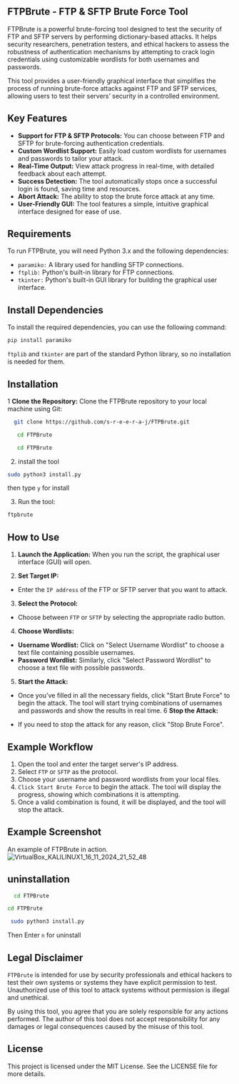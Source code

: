 


## FTPBrute - FTP & SFTP Brute Force Tool
FTPBrute is a powerful brute-forcing tool designed to test the security of FTP and SFTP servers by performing dictionary-based attacks. It helps security researchers, penetration testers, and ethical hackers to assess the robustness of authentication mechanisms by attempting to crack login credentials using customizable wordlists for both usernames and passwords.

This tool provides a user-friendly graphical interface that simplifies the process of running brute-force attacks against FTP and SFTP services, allowing users to test their servers’ security in a controlled environment.

## Key Features
- **Support for FTP & SFTP Protocols:** You can choose between FTP and SFTP for brute-forcing authentication credentials.
- **Custom Wordlist Support:** Easily load custom wordlists for usernames and passwords to tailor your attack.
- **Real-Time Output:** View attack progress in real-time, with detailed feedback about each attempt.
- **Success Detection:** The tool automatically stops once a successful login is found, saving time and resources.
- **Abort Attack:** The ability to stop the brute force attack at any time.
- **User-Friendly GUI:** The tool features a simple, intuitive graphical interface designed for ease of use.
## Requirements
To run FTPBrute, you will need Python 3.x and the following dependencies:

- `paramiko:` A library used for handling SFTP connections.
- `ftplib:` Python's built-in library for FTP connections.
- `tkinter:` Python's built-in GUI library for building the graphical user interface.
## Install Dependencies
To install the required dependencies, you can use the following command:

```bash
pip install paramiko
```
`ftplib` and `tkinter` are part of the standard Python library, so no installation is needed for them.

## Installation
1 **Clone the Repository:** Clone the FTPBrute repository to your local machine using Git:

```bash
  git clone https://github.com/s-r-e-e-r-a-j/FTPBrute.git
```
```bash
   cd FTPBrute
```
```bash
   cd FTPBrute
   ```
2. install the tool
 ```bash
 sudo python3 install.py
   ```
   then type `y` for install
   
3. Run the tool: 

```bash
ftpbrute
```
## How to Use
1. **Launch the Application:** When you run the script, the graphical user interface (GUI) will open.

2. **Set Target IP:**

- Enter the `IP address` of the FTP or SFTP server that you want to attack.
3. **Select the Protocol:**

- Choose between `FTP` or `SFTP` by selecting the appropriate radio button.
4. **Choose Wordlists:**

- **Username Wordlist:** Click on "Select Username Wordlist" to choose a text file containing possible usernames.
- **Password Wordlist:** Similarly, click "Select Password Wordlist" to choose a text file with possible passwords.
5. **Start the Attack:**

- Once you’ve filled in all the necessary fields, click "Start Brute Force" to begin the attack. The tool will start trying combinations of usernames and passwords and show the results in real time.
6 **Stop the Attack:**

- If you need to stop the attack for any reason, click "Stop Brute Force".
## Example Workflow
1. Open the tool and enter the target server's IP address.
2. Select `FTP` or `SFTP` as the protocol.
3. Choose your username and password wordlists from your local files.
4. `Click Start Brute Force` to begin the attack. The tool will display the progress, showing which combinations it is attempting.
5. Once a valid combination is found, it will be displayed, and the tool will stop the attack.
## Example Screenshot
An example of FTPBrute in action.
![VirtualBox_KALILINUX1_16_11_2024_21_52_48](https://github.com/user-attachments/assets/f68377e2-ae6a-4258-95e1-14d43aefa494)

## uninstallation
```bash
  cd FTPBrute
```
```bash
cd FTPBrute
```
```bash
 sudo python3 install.py
```
Then Enter `n` for uninstall

## Legal Disclaimer
`FTPBrute` is intended for use by security professionals and ethical hackers to test their own systems or systems they have explicit permission to test. Unauthorized use of this tool to attack systems without permission is illegal and unethical.

By using this tool, you agree that you are solely responsible for any actions performed. The author of this tool does not accept responsibility for any damages or legal consequences caused by the misuse of this tool.

## License
This project is licensed under the MIT License. See the LICENSE file for more details.
